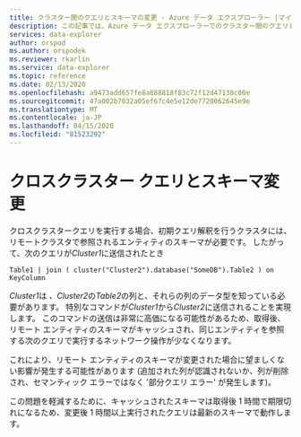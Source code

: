 ```yaml
---
title: クラスター間のクエリとスキーマの変更 - Azure データ エクスプローラー |マイクロソフトドキュメント
description: この記事では、Azure データ エクスプローラーでのクラスター間のクエリとスキーマの変更について説明します。
services: data-explorer
author: orspod
ms.author: orspodek
ms.reviewer: rkarlin
ms.service: data-explorer
ms.topic: reference
ms.date: 02/13/2020
ms.openlocfilehash: a9473add657fe8a888818f83c72f12d47138c00e
ms.sourcegitcommit: 47a002b7032a05ef67c4e5e12de7720062645e9e
ms.translationtype: MT
ms.contentlocale: ja-JP
ms.lasthandoff: 04/15/2020
ms.locfileid: "81523292"
---
```

# <a name="cross-cluster-queries-and-schema-changes"></a>クロスクラスター クエリとスキーマ変更 

クロスクラスタークエリを実行する場合、初期クエリ解釈を行うクラスタには、リモートクラスタで参照されるエンティティのスキーマが必要です。
したがって、次のクエリが*Cluster1*に送信されたとき

```kusto
Table1 | join ( cluster("Cluster2").database("SomeDB").Table2 ) on KeyColumn
``` 

*Cluster1*は *、Cluster2*の*Table2*の列と、それらの列のデータ型を知っている必要があります。 特別なコマンドが*Cluster1*から*Cluster2*に送信されることを実現します。
このコマンドの送信は非常に高価になる可能性があるため、取得後、リモート エンティティのスキーマがキャッシュされ、同じエンティティを参照する次のクエリで実行するネットワーク操作が少なくなります。

これにより、リモート エンティティのスキーマが変更された場合に望ましくない影響が発生する可能性があります (追加された列が認識されないか、列が削除され、セマンティック エラーではなく '部分クエリ エラー' が発生します)。

この問題を軽減するために、キャッシュされたスキーマは取得後 1 時間で期限切れになるため、変更後 1 時間以上実行されたクエリは最新のスキーマで動作します。